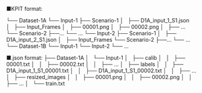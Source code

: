■KPIT format:

└── Dataset-1A
    └── Input-1
        ├── Scenario-1
        │   ├── D1A_input_1_S1.json
        │   ├── Input_Frames
        │       ├── 00001.png
        │       ├── 00002.png
        │       ├── ...
        └── Scenario-2
            ├──...
        └── ...
    └── Input-2
        ├── Scenario-1
        │   ├── D1A_input_2_S1.json
        │   ├── Input_Frames
        └── Scenario-2
            ├──...
        └── ...
└── Dataset-1B
    └── Input-1
    └── Input-2
    └── ...


■.json format:
├── Dataset-1A
│   └── Input-1
│       ├── calib
│       │   ├── 00001.txt
│       │   ├── 00002.txt
│       │   ├── ...
│       ├── labels
│       │   ├── D1A_input_1_S1_00001.txt
│       │   ├── D1A_input_1_S1_00002.txt
│       │   ├── ...
│       ├── resized_images
│       │   ├── 00001.png
│       │   ├── 00002.png
│       │   ├── ...
│       └── train.txt
